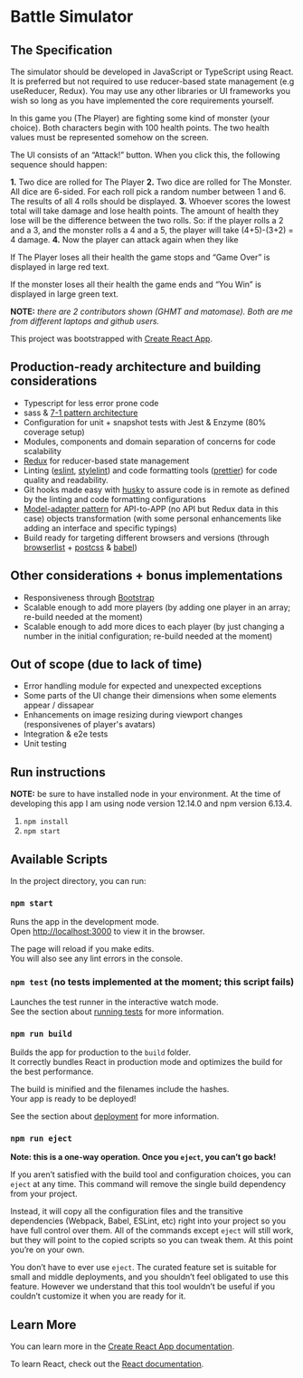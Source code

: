 # Battle Simulator

## The Specification

The simulator should be developed in JavaScript or TypeScript using React. It is preferred but not required to use
reducer-based state management (e.g useReducer, Redux). You may use any other libraries or UI frameworks you
wish so long as you have implemented the core requirements yourself.

In this game you (The Player) are fighting some kind of monster (your choice). Both characters begin with 100
health points. The two health values must be represented somehow on the screen.

The UI consists of an “Attack!” button. When you click this, the following sequence should happen:

**1.** Two dice are rolled for The Player
**2.** Two dice are rolled for The Monster. All dice are 6-sided. For each roll pick a random number between 1 and 6. The results of all 4 rolls should be displayed.
**3.** Whoever scores the lowest total will take damage and lose health points. The amount of health they
lose will be the difference between the two rolls. So: if the player rolls a 2 and a 3, and the monster rolls
a 4 and a 5, the player will take (4+5)-(3+2) = 4 damage.
**4.** Now the player can attack again when they like

If The Player loses all their health the game stops and “Game Over” is displayed in large red text.

If the monster loses all their health the game ends and “You Win” is displayed in large green text.

**NOTE:** *there are 2 contributors shown (GHMT and matomase). Both are me from different laptops and github users.*

This project was bootstrapped with [Create React App](https://github.com/facebook/create-react-app).

## Production-ready architecture and building considerations

*  Typescript for less error prone code
*  sass & [7-1 pattern architecture](https://sass-guidelin.es/#the-7-1-pattern)
*  Configuration for unit + snapshot tests with Jest & Enzyme (80% coverage setup)
*  Modules, components and domain separation of concerns for code scalability
*  [Redux](https://redux.js.org/) for reducer-based state management
*  Linting ([eslint](https://www.npmjs.com/package/eslint), [stylelint](https://www.npmjs.com/package/stylelint)) and code formatting tools ([prettier](https://www.npmjs.com/package/prettier)) for code quality and readability.
*  Git hooks made easy with [husky](https://www.npmjs.com/package/husky) to assure code is in remote as defined by the linting and code formatting configurations
*  [Model-adapter pattern](https://dev.to/florimondmanca/consuming-apis-in-angular--the-model-adapter-pattern-3fk5) for API-to-APP (no API but Redux data in this case) objects transformation (with some personal enhancements like adding an interface and specific typings)
*  Build ready for targeting different browsers and versions (through [browserlist](https://github.com/browserslist/browserslist) + [postcss](https://postcss.org/) & [babel](https://babeljs.io/))

## Other considerations + bonus implementations

*  Responsiveness through [Bootstrap](https://getbootstrap.com/)
*  Scalable enough to add more players (by adding one player in an array; re-build needed at the moment)
*  Scalable enough to add more dices to each player (by just changing a number in the initial configuration; re-build needed at the moment)

## Out of scope (due to lack of time)

*  Error handling module for expected and unexpected exceptions
*  Some parts of the UI change their dimensions when some elements appear / dissapear
*  Enhancements on image resizing during viewport changes (responsivenes of player's avatars)
*  Integration & e2e tests
*  Unit testing

## Run instructions

**NOTE:** be sure to have installed node in your environment. At the time of developing this app I am using node version 12.14.0 and npm version 6.13.4.

1. `npm install`
2. `npm start`

## Available Scripts

In the project directory, you can run:

### `npm start`

Runs the app in the development mode.<br />
Open [http://localhost:3000](http://localhost:3000) to view it in the browser.

The page will reload if you make edits.<br />
You will also see any lint errors in the console.

### `npm test` (no tests implemented at the moment; this script fails)

Launches the test runner in the interactive watch mode.<br />
See the section about [running tests](https://facebook.github.io/create-react-app/docs/running-tests) for more information.

### `npm run build`

Builds the app for production to the `build` folder.<br />
It correctly bundles React in production mode and optimizes the build for the best performance.

The build is minified and the filenames include the hashes.<br />
Your app is ready to be deployed!

See the section about [deployment](https://facebook.github.io/create-react-app/docs/deployment) for more information.

### `npm run eject`

**Note: this is a one-way operation. Once you `eject`, you can’t go back!**

If you aren’t satisfied with the build tool and configuration choices, you can `eject` at any time. This command will remove the single build dependency from your project.

Instead, it will copy all the configuration files and the transitive dependencies (Webpack, Babel, ESLint, etc) right into your project so you have full control over them. All of the commands except `eject` will still work, but they will point to the copied scripts so you can tweak them. At this point you’re on your own.

You don’t have to ever use `eject`. The curated feature set is suitable for small and middle deployments, and you shouldn’t feel obligated to use this feature. However we understand that this tool wouldn’t be useful if you couldn’t customize it when you are ready for it.

## Learn More

You can learn more in the [Create React App documentation](https://facebook.github.io/create-react-app/docs/getting-started).

To learn React, check out the [React documentation](https://reactjs.org/).
